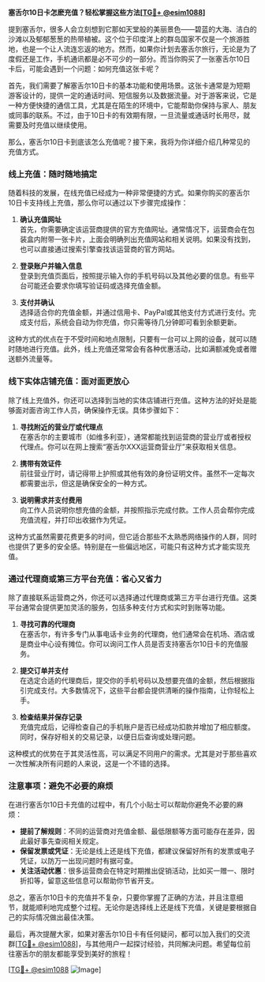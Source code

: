 **塞舌尔10日卡怎麽充值？轻松掌握这些方法[[TG💪+ @esim1088](https://t.me/s/esim1088)]**

提到塞舌尔，很多人会立刻想到它那如天堂般的美丽景色——碧蓝的大海、洁白的沙滩以及郁郁葱葱的热带植被。这个位于印度洋上的群岛国家不仅是一个旅游胜地，也是一个让人流连忘返的地方。然而，如果你计划去塞舌尔旅行，无论是为了度假还是工作，手机通讯都是必不可少的一部分。而当你购买了一张塞舌尔10日卡后，可能会遇到一个问题：如何充值这张卡呢？

首先，我们需要了解塞舌尔10日卡的基本功能和使用场景。这张卡通常是为短期游客设计的，提供一定的通话时间、短信服务以及数据流量。对于游客来说，它是一种方便快捷的通信工具，尤其是在陌生的环境中，它能帮助你保持与家人、朋友或同事的联系。不过，由于10日卡的有效期有限，一旦流量或通话时长用尽，就需要及时充值以继续使用。

那么，塞舌尔10日卡到底该怎么充值呢？接下来，我将为你详细介绍几种常见的充值方式。

### **线上充值：随时随地搞定**
随着科技的发展，在线充值已经成为一种非常便捷的方式。如果你购买的塞舌尔10日卡支持线上充值，那么你可以通过以下步骤完成操作：

1. **确认充值网址**  
   首先，你需要确定该运营商提供的官方充值网址。通常情况下，运营商会在包装盒内附带一张卡片，上面会明确列出充值网站和相关说明。如果没有找到，也可以直接通过搜索引擎查找该运营商的官方网站。

2. **登录账户并输入信息**  
   登录到充值页面后，按照提示输入你的手机号码以及其他必要的信息。有些平台可能还会要求你填写验证码或选择充值金额。

3. **支付并确认**  
   选择适合你的充值金额，并通过信用卡、PayPal或其他支付方式进行支付。完成支付后，系统会自动为你充值，你只需等待几分钟即可看到余额更新。

这种方式的优点在于不受时间和地点限制，只要有一台可以上网的设备，就可以随时随地进行充值。此外，线上充值还常常会有各种优惠活动，比如满额减免或者赠送额外流量等。

### **线下实体店铺充值：面对面更放心**
除了线上充值外，你还可以选择到当地的实体店铺进行充值。这种方法的好处是能够面对面咨询工作人员，确保操作无误。具体步骤如下：

1. **寻找附近的营业厅或代理点**  
   在塞舌尔的主要城市（如维多利亚），通常都能找到运营商的营业厅或者授权代理点。你可以在网上搜索“塞舌尔XXX运营商营业厅”来获取相关信息。

2. **携带有效证件**  
   前往营业厅时，请记得带上护照或其他有效的身份证明文件。虽然不一定每次都需要出示，但这是确保安全的一种方式。

3. **说明需求并支付费用**  
   向工作人员说明你想充值的金额，并按照指示完成付款。工作人员会帮你完成充值流程，并打印出收据作为凭证。

这种方式虽然需要花费更多的时间，但它适合那些不太熟悉网络操作的人群，同时也提供了更多的安全感。特别是在一些偏远地区，可能只有这种方式才能实现充值。

### **通过代理商或第三方平台充值：省心又省力**
除了直接联系运营商之外，你还可以选择通过代理商或第三方平台进行充值。这类平台通常会提供更加灵活的服务，包括多种支付方式和实时到账等功能。

1. **寻找可靠的代理商**  
   在塞舌尔，有许多专门从事电话卡业务的代理商，他们通常会在机场、酒店或是商业中心设有摊位。你可以询问工作人员是否支持塞舌尔10日卡的充值服务。

2. **提交订单并支付**  
   在选定合适的代理商后，提交你的手机号码以及想要充值的金额，然后根据指引完成支付。大多数情况下，这些平台都会提供清晰的操作指南，让你轻松上手。

3. **检查结果并保存记录**  
   充值完成后，记得检查自己的手机账户是否已经成功扣款并增加了相应额度。同时，保存好相关的交易记录，以便日后查询或处理问题。

这种模式的优势在于其灵活性高，可以满足不同用户的需求。尤其是对于那些喜欢一次性解决所有问题的人来说，这是一个不错的选择。

### **注意事项：避免不必要的麻烦**
在进行塞舌尔10日卡充值的过程中，有几个小贴士可以帮助你避免不必要的麻烦：

- **提前了解规则**：不同的运营商对充值金额、最低限额等方面可能存在差异，因此最好事先查阅相关规定。
- **保留发票或凭证**：无论是线上还是线下充值，都建议保留好所有的发票或电子凭证，以防万一出现问题时有据可查。
- **关注活动优惠**：很多运营商会在特定时期推出促销活动，比如买一赠一、限时折扣等，留意这些信息可以帮助你节省开支。

总之，塞舌尔10日卡的充值并不复杂，只要你掌握了正确的方法，并且注意细节，就能顺利地完成整个过程。无论你是选择线上还是线下充值，关键是要根据自己的实际情况做出最佳决策。

最后，再次提醒大家，如果对塞舌尔10日卡有任何疑问，都可以加入我们的交流群[[TG💪+ @esim1088](https://t.me/s/esim1088)]，与其他用户一起探讨经验，共同解决问题。希望每位前往塞舌尔的朋友都能享受到美好的旅程！

[[TG💪+ @esim1088](https://t.me/s/esim1088) ![Image](https://i.postimg.cc/4NQfJmqS/Snipaste-2025-05-13-00-14-12.png)]